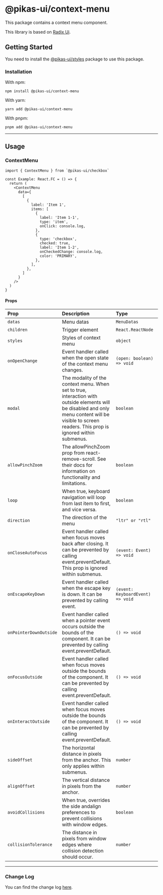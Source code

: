 # @pikas-ui/context-menu

This package contains a context menu component.

This library is based on [Radix Ui](https://www.radix-ui.com/).

## Getting Started

You need to install the [@pikas-ui/styles](../styles/README.md) package to use this package.

### Installation

With npm:

```
npm install @pikas-ui/context-menu
```

With yarn:

```
yarn add @pikas-ui/context-menu
```

With pnpm:

```
pnpm add @pikas-ui/context-menu
```

---

## Usage

### ContextMenu

```tsx
import { ContextMenu } from `@pikas-ui/checkbox`

const Example: React.FC = () => {
  return (
    <ContextMenu
      data={
        [
          {
            label: 'Item 1',
            items: [
              {
                label: 'Item 1-1',
                type: 'item',
                onClick: console.log,
              },
              {
                type: 'checkbox',
                checked: true,
                label: 'Item 1-2',
                onCheckedChange: console.log,
                color: 'PRIMARY',
              },
            ],
          },
        ]
      }
    />
  )
}
```

#### Props

| Prop                   | Description                                                                                                                                                                                           | Type                             | Default |
| :--------------------- | :---------------------------------------------------------------------------------------------------------------------------------------------------------------------------------------------------- | :------------------------------- | :------ |
| `datas`                | Menu datas                                                                                                                                                                                            | `MenuDatas`                      | -       |
| `children`             | Trigger element                                                                                                                                                                                       | `React.ReactNode`                | -       |
| `styles`               | Styles of context menu                                                                                                                                                                                | `object`                         | -       |
| `onOpenChange`         | Event handler called when the open state of the context menu changes.                                                                                                                                 | `(open: boolean) => void`        | -       |
| `modal`                | The modality of the context menu. When set to true, interaction with outside elements will be disabled and only menu content will be visible to screen readers. This prop is ignored within submenus. | `boolean`                        | `false` |
| `allowPinchZoom`       | The allowPinchZoom prop from react-remove-scroll. See their docs for information on functionality and limitations.                                                                                    | `boolean`                        | `false` |
| `loop`                 | When true, keyboard navigation will loop from last item to first, and vice versa.                                                                                                                     | `boolean`                        | `false` |
| `direction`            | The direction of the menu                                                                                                                                                                             | `"ltr" or "rtl"`                 | -       |
| `onCloseAutoFocus`     | Event handler called when focus moves back after closing. It can be prevented by calling event.preventDefault. This prop is ignored within submenus.                                                  | `(event: Event) => void`         | -       |
| `onEscapeKeyDown`      | Event handler called when the escape key is down. It can be prevented by calling event.                                                                                                               | `(event: KeyboardEvent) => void` | -       |
| `onPointerDownOutside` | Event handler called when a pointer event occurs outside the bounds of the component. It can be prevented by calling event.preventDefault.                                                            | `() => void`                     | -       |
| `onFocusOutside`       | Event handler called when focus moves outside the bounds of the component. It can be prevented by calling event.preventDefault.                                                                       | `() => void`                     | -       |
| `onInteractOutside`    | Event handler called when focus moves outside the bounds of the component. It can be prevented by calling event.preventDefault.                                                                       | `() => void`                     | -       |
| `sideOffset`           | The horizontal distance in pixels from the anchor. This only applies within submenus.                                                                                                                 | `number`                         | -       |
| `alignOffset`          | The vertical distance in pixels from the anchor.                                                                                                                                                      | `number`                         | -       |
| `avoidCollisions`      | When true, overrides the side andalign preferences to prevent collisions with window edges.                                                                                                           | `boolean`                        | `false` |
| `collisionTolerance`   | The distance in pixels from window edges where collision detection should occur.                                                                                                                      | `number`                         | -       |

---

### Change Log
You can find the change log [here](CHANGELOG.md).